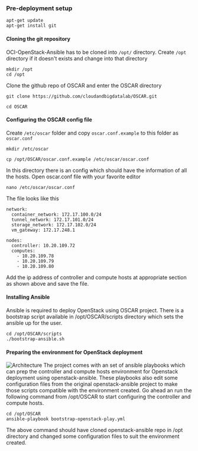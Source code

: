 

### Pre-deployment setup

```
apt-get update
apt-get install git
```

#### Cloning the git repository
OCI-OpenStack-Ansible has to be cloned into ```/opt/``` directory. Create ```/opt``` directory if it doesn't exists and change into that directory

```
mkdir /opt
cd /opt
```

Clone the github repo of OSCAR and enter the OSCAR directory

```
git clone https://github.com/cloudandbigdatalab/OSCAR.git

cd OSCAR
```

#### Configuring the OSCAR config file

Create ```/etc/oscar``` folder and copy ```oscar.conf.example``` to this folder as ```oscar.conf```

```
mkdir /etc/oscar

cp /opt/OSCAR/oscar.conf.example /etc/oscar/oscar.conf
```

In this directory there is an config which should have the information of all the hosts. Open oscar.conf file with your favorite editor
```
nano /etc/oscar/oscar.conf
```
The file looks like this
```
network:
  container_network: 172.17.100.0/24
  tunnel_network: 172.17.101.0/24
  storage_network: 172.17.102.0/24
  vm_gateway: 172.17.248.1

nodes:
  controller: 10.20.109.72
  computes:
    - 10.20.109.78
    - 10.20.109.79
    - 10.20.109.80

```
Add the ip address of controller and compute hosts at appropriate section as shown above and save the file.

#### Installing Ansible 

Ansible is required to deploy OpenStack using OSCAR project. There is a bootstrap script available in /opt/OSCAR/scripts directory which sets the ansible up for the user.
```
cd /opt/OSCAR/scripts
./bootstrap-ansible.sh

```

#### Preparing the environment for OpenStack deployment

![Architecture](https://github.com/UTSA-OCI/OCI-OpenStack-Ansible/blob/master/Docs/Figures/Slide1.jpg "Architecture" )
The project comes with an set of ansible playbooks which can prep the controller and compute hosts environment for Openstack deployment using openstack-ansible. These playbooks also edit some configuration files from the original openstack-ansible project to make those scripts compatible with the environment created. Go ahead an run the following command from /opt/OSCAR to start configuring the controller and compute hosts.
```
cd /opt/OSCAR
ansible-playbook bootstrap-openstack-play.yml
```
The above command should have cloned openstack-ansible repo in /opt directory and changed some configuration files to suit the environment created.


